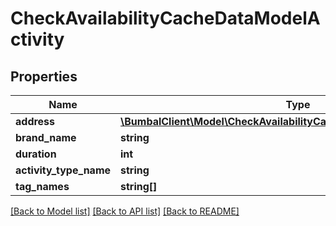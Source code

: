 # CheckAvailabilityCacheDataModelActivity

## Properties
Name | Type | Description | Notes
------------ | ------------- | ------------- | -------------
**address** | [**\BumbalClient\Model\CheckAvailabilityCacheDataModelActivityAddress**](CheckAvailabilityCacheDataModelActivityAddress.md) |  | [optional] 
**brand_name** | **string** |  | [optional] 
**duration** | **int** |  | [optional] 
**activity_type_name** | **string** |  | [optional] 
**tag_names** | **string[]** |  | [optional] 

[[Back to Model list]](../README.md#documentation-for-models) [[Back to API list]](../README.md#documentation-for-api-endpoints) [[Back to README]](../README.md)


